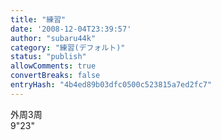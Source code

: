 ```yaml
---
title: "練習"
date: '2008-12-04T23:39:57'
author: "subaru44k"
category: "練習(デフォルト)"
status: "publish"
allowComments: true
convertBreaks: false
entryHash: "4b4ed89b03dfc0500c523815a7ed2fc7"
---
```

外周3周<br>
9"23"
